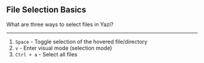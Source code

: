 ## File Selection Basics

What are three ways to select files in Yazi?

---

1. `Space` - Toggle selection of the hovered file/directory
2. `v` - Enter visual mode (selection mode)
3. `Ctrl + a` - Select all files

